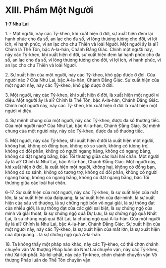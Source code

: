 # XIII. Phẩm Một Người

**1-7 Như Lai**

1\. - Một người, này các Tỷ-kheo, khi xuất hiện ở đời, sự xuất hiện đem lại hạnh phúc cho đa số, an lạc
cho đa số, vì lòng thương tưởng cho đời, vì lợi ích, vì hạnh phúc, vì an lạc cho chư Thiên và loài Người.
Một người ấy là ai? Chính là Thế Tôn, bậc A-la-hán, Chánh Ðẳng Giác. Chính một người này, này các
Tỷ-kheo, khi xuất hiện ở đời, sự xuất hiện đem lại hạnh phúc cho đa số, an lạc cho đa số, vì lòng thương
tưởng cho đời, vì lợi ích, vì hạnh phúc, vì an lạc cho chư Thiên và loài Người.

<!--pg-->
2\. Sự xuất hiện của một người, này các Tỷ-kheo, khó gặp được ở đời. Của người nào ? Của Như Lai, bậc
A-la-hán, Chánh Ðẳng Giác. Sự xuất hiện của một người này, này các Tỷ-kheo, khó gặp được ở đời.

<!--pg-->
3\. Một người, này các Tỷ-kheo, khi xuất hiện ở đời, là xuất hiện một người vi diệu. Một người ấy là ai?
Chính là Thế Tôn, bậc A-la-hán, Chánh Ðẳng Giác. Chính một người này, này các Tỷ-kheo, khi xuất
hiện ở đời là xuất hiện một người vi diệu.

<!--pg-->
4\. Sự mệnh chung của một người, này các Tỷ-kheo, được đa số thương tiếc. Của một người nào? Của
Như Lai, bậc A-la-hán, Chánh Ðẳng Giác. Sự mệnh chung của một người này, này các Tỷ-kheo, được
đa số thương tiếc.

<!--pg-->
5\. Một người, này các Tỷ-kheo, khi xuất hiện ở đời là xuất hiện một người, không hai, không có đồng
bạn, không có so sánh, không có tương trợ, không có đối phần, không có người ngang hàng, không có
ngang bằng, không có đặt ngang bằng, bậc Tối thượng giữa các loài hai chân. Một người ấy là ai? Chính
là Như Lai, bậc A-la-hán, Chánh Ðẳng Giác. Một người này, khi xuất hiện ở đời, là xuất hiện một
người, không hai, không có đồng bạn, không có so sánh, không có tương trợ, không có đối phần, không
có người ngang hàng, không có ngang bằng, không có đặt ngang bằng, bậc Tối thượng giữa các loài hai
chân.

<!--pg-->
6-17. Sự xuất hiện của một người, này các Tỷ-kheo, là sự xuất hiện của mắt lớn, là sự xuất hiện của đạiquang, là sự xuất hiện của đại-minh, là sự xuất hiện của sáu vô thượng, là sự chứng ngộ bốn vô ngại
giải, là sự thông đạt của nhiều giới, là sự thông đạt của các giới sai biệt, là sự chứng ngộ của mình và
giải thoát, là sự chứng ngộ quả Dự Lưu, là sự chứng ngộ quả Nhất Lai, là sự chứng ngộ quả Bất Lai, là
chứng ngộ quả A-la-hán. Của một người ấy là ai? Chính là Như Lai, bậc A-la-hán, Chánh Ðẳng Giác.
Sự xuất hiện của một người này, này các Tỷ-kheo, là sự xuất hiện của mắt lớn, là sự xuất hiện của đại
quang... là sự chứng ngộ quả A-la-hán.

<!--pg-->
18\. Ta không thấy một pháp nào khác, này các Tỷ-kheo, có thể chơn chánh chuyển vận Vô thượng Pháp
luân do Như Lai chuyển vận, này các Tỷ-kheo, như Xá-lợi-phất. Xá-lợi-phất, này các Tỷ-kheo, chơn
chánh chuyển vận Vô thượng Pháp luân do Thế Tôn chuyển vận.

